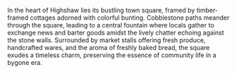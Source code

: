 In the heart of Highshaw lies its bustling town square, framed by timber-framed cottages adorned with colorful bunting. Cobblestone paths meander through the square, leading to a central fountain where locals gather to exchange news and barter goods amidst the lively chatter echoing against the stone walls. Surrounded by market stalls offering fresh produce, handcrafted wares, and the aroma of freshly baked bread, the square exudes a timeless charm, preserving the essence of community life in a bygone era.